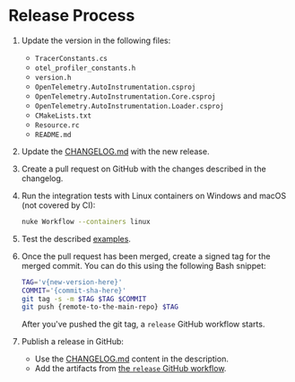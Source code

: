 # Release Process

1. Update the version in the following files:

   - `TracerConstants.cs`
   - `otel_profiler_constants.h`
   - `version.h`
   - `OpenTelemetry.AutoInstrumentation.csproj`
   - `OpenTelemetry.AutoInstrumentation.Core.csproj`
   - `OpenTelemetry.AutoInstrumentation.Loader.csproj`
   - `CMakeLists.txt`
   - `Resource.rc`
   - `README.md`

1. Update the [CHANGELOG.md](../CHANGELOG.md) with the new release.

1. Create a pull request on GitHub with the changes described in the changelog.

1. Run the integration tests with Linux containers on Windows and macOS
   (not covered by CI):

   ```bash
   nuke Workflow --containers linux
   ```

1. Test the described [examples](../examples/README.md).

1. Once the pull request has been merged, create a signed tag for the merged commit.
   You can do this using the following Bash snippet:

   ```bash
   TAG='v{new-version-here}'
   COMMIT='{commit-sha-here}'
   git tag -s -m $TAG $TAG $COMMIT
   git push {remote-to-the-main-repo} $TAG
   ```

   After you've pushed the git tag, a `release` GitHub workflow starts.

1. Publish a release in GitHub:

   - Use the [CHANGELOG.md](../CHANGELOG.md) content in the description.
   - Add the artifacts from [the `release` GitHub workflow](https://github.com/open-telemetry/opentelemetry-dotnet-instrumentation/actions/workflows/release.yml).
